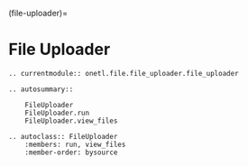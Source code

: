 (file-uploader)=

# File Uploader

```{eval-rst}
.. currentmodule:: onetl.file.file_uploader.file_uploader
```

```{eval-rst}
.. autosummary::

    FileUploader
    FileUploader.run
    FileUploader.view_files
```

```{eval-rst}
.. autoclass:: FileUploader
    :members: run, view_files
    :member-order: bysource
```
